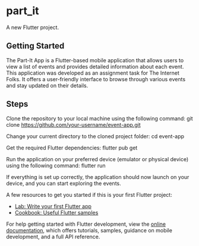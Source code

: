 # part_it

A new Flutter project.

## Getting Started

The Part-It App is a Flutter-based mobile application that allows users to view a list of events and provides detailed information about each event. This application was developed as an assignment task for The Internet Folks. It offers a user-friendly interface to browse through various events and stay updated on their details.

## Steps
Clone the repository to your local machine using the following command:
git clone https://github.com/your-username/event-app.git

Change your current directory to the cloned project folder:
cd event-app

Get the required Flutter dependencies:
flutter pub get

Run the application on your preferred device (emulator or physical device) using the following command:
flutter run

If everything is set up correctly, the application should now launch on your device, and you can start exploring the events.

A few resources to get you started if this is your first Flutter project:

- [Lab: Write your first Flutter app](https://docs.flutter.dev/get-started/codelab)
- [Cookbook: Useful Flutter samples](https://docs.flutter.dev/cookbook)

For help getting started with Flutter development, view the
[online documentation](https://docs.flutter.dev/), which offers tutorials,
samples, guidance on mobile development, and a full API reference.
